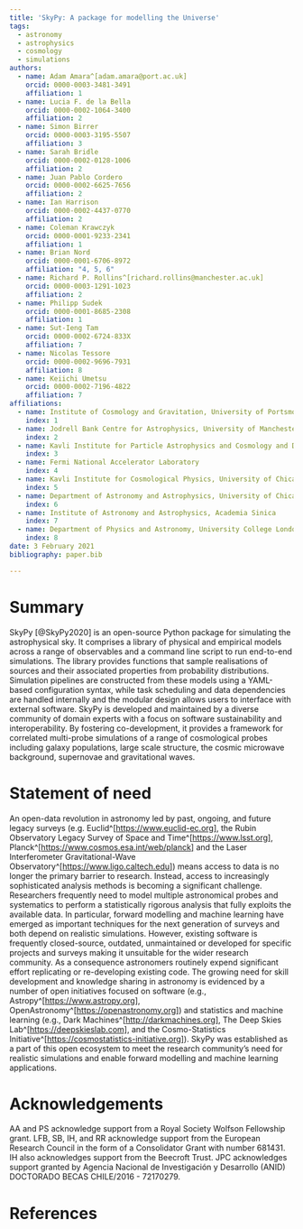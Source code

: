 ```yaml
---
title: 'SkyPy: A package for modelling the Universe'
tags:
  - astronomy
  - astrophysics
  - cosmology
  - simulations
authors:
  - name: Adam Amara^[adam.amara@port.ac.uk]
    orcid: 0000-0003-3481-3491
    affiliation: 1
  - name: Lucia F. de la Bella
    orcid: 0000-0002-1064-3400
    affiliation: 2
  - name: Simon Birrer
    orcid: 0000-0003-3195-5507
    affiliation: 3
  - name: Sarah Bridle
    orcid: 0000-0002-0128-1006
    affiliation: 2
  - name: Juan Pablo Cordero
    orcid: 0000-0002-6625-7656
    affiliation: 2
  - name: Ian Harrison
    orcid: 0000-0002-4437-0770
    affiliation: 2
  - name: Coleman Krawczyk
    orcid: 0000-0001-9233-2341
    affiliation: 1
  - name: Brian Nord
    orcid: 0000-0001-6706-8972
    affiliation: "4, 5, 6"
  - name: Richard P. Rollins^[richard.rollins@manchester.ac.uk]
    orcid: 0000-0003-1291-1023
    affiliation: 2
  - name: Philipp Sudek
    orcid: 0000-0001-8685-2308
    affiliation: 1
  - name: Sut-Ieng Tam
    orcid: 0000-0002-6724-833X
    affiliation: 7
  - name: Nicolas Tessore
    orcid: 0000-0002-9696-7931
    affiliation: 8
  - name: Keiichi Umetsu
    orcid: 0000-0002-7196-4822
    affiliation: 7
affiliations:
  - name: Institute of Cosmology and Gravitation, University of Portsmouth
    index: 1
  - name: Jodrell Bank Centre for Astrophysics, University of Manchester
    index: 2
  - name: Kavli Institute for Particle Astrophysics and Cosmology and Department of Physics, Stanford University
    index: 3
  - name: Fermi National Accelerator Laboratory
    index: 4
  - name: Kavli Institute for Cosmological Physics, University of Chicago
    index: 5
  - name: Department of Astronomy and Astrophysics, University of Chicago
    index: 6
  - name: Institute of Astronomy and Astrophysics, Academia Sinica
    index: 7
  - name: Department of Physics and Astronomy, University College London
    index: 8
date: 3 February 2021
bibliography: paper.bib

---
```


# Summary

SkyPy [@SkyPy2020] is an open-source Python package for simulating the astrophysical sky. It comprises a library of physical and empirical models across a range of observables and a command line script to run end-to-end simulations. The library provides functions that sample realisations of sources and their associated properties from probability distributions. Simulation pipelines are constructed from these models using a YAML-based configuration syntax, while task scheduling and data dependencies are handled internally and the modular design allows users to interface with external software. SkyPy is developed and maintained by a diverse community of domain experts with a focus on software sustainability and interoperability. By fostering co-development, it provides a framework for correlated multi-probe simulations of a range of cosmological probes including galaxy populations, large scale structure, the cosmic microwave background, supernovae and gravitational waves. 



# Statement of need

An open-data revolution in astronomy led by past, ongoing, and future legacy surveys (e.g. Euclid^[https://www.euclid-ec.org], the Rubin Observatory Legacy Survey of Space and Time^[https://www.lsst.org], Planck^[https://www.cosmos.esa.int/web/planck] and the Laser Interferometer Gravitational-Wave Observatory^[https://www.ligo.caltech.edu]) means access to data is no longer the primary barrier to research. Instead, access to increasingly sophisticated analysis methods is becoming a significant challenge. Researchers frequently need to model multiple astronomical probes and systematics to perform a statistically rigorous analysis that fully exploits the available data. In particular, forward modelling and machine learning have emerged as important techniques for the next generation of surveys and both depend on realistic simulations. However, existing software is frequently closed-source, outdated, unmaintained or developed for specific projects and surveys making it unsuitable for the wider research community. As a consequence astronomers routinely expend significant effort replicating or re-developing existing code. The growing need for skill development and knowledge sharing in astronomy is evidenced by a number of open initiatives focused on software (e.g., Astropy^[https://www.astropy.org], OpenAstronomy^[https://openastronomy.org]) and statistics and machine learning (e.g., Dark Machines^[http://darkmachines.org], The Deep Skies Lab^[https://deepskieslab.com], and the Cosmo-Statistics Initiative^[https://cosmostatistics-initiative.org]). SkyPy was established as a part of this open ecosystem to meet the research community’s need for realistic simulations and enable forward modelling and machine learning applications.



# Acknowledgements

AA and PS acknowledge support from a Royal Society Wolfson Fellowship grant. LFB, SB, IH, and RR acknowledge support from the European Research Council in the form of a Consolidator Grant with number 681431. IH also acknowledges support from the Beecroft Trust. JPC acknowledges support granted by Agencia Nacional de Investigación y Desarrollo (ANID) DOCTORADO BECAS CHILE/2016 - 72170279.



# References
